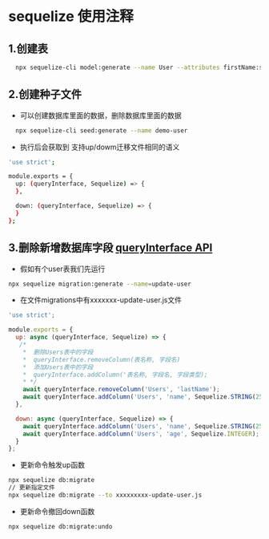 # sequelize 使用注释

## 1.创建表

```bash
  npx sequelize-cli model:generate --name User --attributes firstName:string,lastName:string,email:string
```

## 2.创建种子文件

- 可以创建数据库里面的数据，删除数据库里面的数据

```bash
  npx sequelize-cli seed:generate --name demo-user
```

- 执行后会获取到 支持up/dowm迁移文件相同的语义

```bash
'use strict';

module.exports = {
  up: (queryInterface, Sequelize) => {
  },

  down: (queryInterface, Sequelize) => {
  }
};
```
## 3.删除新增数据库字段  [queryInterface API](https://sequelize.org/v5/class/lib/query-interface.js~QueryInterface.html)
- 假如有个user表我们先运行
```bash
npx sequelize migration:generate --name=update-user
```
- 在文件migrations中有xxxxxxx-update-user.js文件
```js
'use strict';

module.exports = {
  up: async (queryInterface, Sequelize) => {
   /*
    *  删除Users表中的字段
    *  queryInterface.removeColumn(表名称, 字段名)
    *  添加Users表中的字段
    *  queryInterface.addColumn('表名称, 字段名, 字段类型);
    * */
    await queryInterface.removeColumn('Users', 'lastName');
    await queryInterface.addColumn('Users', 'name', Sequelize.STRING(255));
  },

  down: async (queryInterface, Sequelize) => {
    await queryInterface.addColumn('Users', 'name', Sequelize.STRING(255));
    await queryInterface.addColumn('Users', 'age', Sequelize.INTEGER);
  }
};
```
- 更新命令触发up函数
```bash
npx sequelize db:migrate
// 更新指定文件
npx sequelize db:migrate --to xxxxxxxxx-update-user.js
```
- 更新命令撤回down函数
```bash
npx sequelize db:migrate:undo
```
